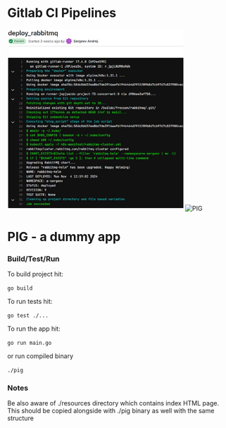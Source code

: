 # Gitlab CI Pipelines

<img src="gitlab_01.jpg" alt="ci" width="400"/>

<img src="https://raw.githubusercontent.com/vutratenko/pig/main/pig.png" alt="PIG" width="200"/>

# PIG - a dummy app

### Build/Test/Run

To build project hit:

`go build`

To run tests hit:

`go test ./...`

To run the app hit:

`go run main.go`

or run compiled binary

`./pig`


### Notes

Be also aware of ./resources directory which contains index HTML page. This should be copied alongside with ./pig binary as well with the same structure



